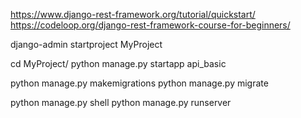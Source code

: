 https://www.django-rest-framework.org/tutorial/quickstart/
https://codeloop.org/django-rest-framework-course-for-beginners/

django-admin startproject MyProject

cd MyProject/
python manage.py startapp api_basic

python manage.py makemigrations
python manage.py migrate

python manage.py shell
python manage.py runserver
